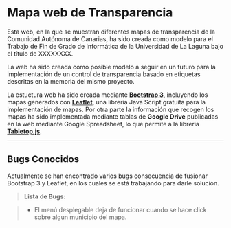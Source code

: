**Mapa web de Transparencia**
===================

Esta web, en la que se muestran diferentes mapas de transparencia de la Comunidad Autónoma de Canarias, ha sido creada como modelo para el Trabajo de Fin de Grado de Informática de la Universidad de La Laguna bajo el título de XXXXXXXX.

La web ha sido creada como posible modelo a seguir en un futuro para la implementación de un control de transparencia basado en etiquetas descritas en la memoria del mismo proyecto.

La estuctura web ha sido creada mediante [**Bootstrap 3**](http://getbootstrap.com/), incluyendo los mapas generados con [**Leaflet**](http://leafletjs.com/), una libreria Java Script gratuita para la implementación de mapas. Por otra parte la información que recogen los mapas ha sido implementada mediante tablas de <i class="icon-provider-gdrive"></i> **Google Drive** publicadas en la web mediante Google Spreadsheet, lo que permite a la libreria [**Tabletop.js**](https://github.com/jsoma/tabletop).


----------


Bugs Conocidos
-------------

Actualmente se han encontrado varios bugs consecuencia de fusionar Bootstrap 3 y Leaflet, en los cuales se está trabajando para darle solución.

> **Lista de Bugs:**

> - El menú desplegable deja de funcionar cuando se hace click sobre algun municipio del mapa.

